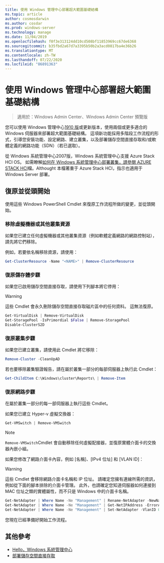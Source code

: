 ```yaml
---
title: 使用 Windows 管理中心部署超大範圍基礎結構
ms.topic: article
author: cosmosdarwin
ms.author: cosdar
ms.prod: windows-server
ms.technology: manage
ms.date: 11/04/2019
ms.openlocfilehash: f0f3e313124dd10cd508bf11853969cc67de6368
ms.sourcegitcommit: b35fbd2a67d7a3395b50b2a3acd0817ba4e36b26
ms.translationtype: MT
ms.contentlocale: zh-TW
ms.lasthandoff: 07/22/2020
ms.locfileid: "86891363"
---
```

# <a name="deploy-hyperconverged-infrastructure-with-windows-admin-center"></a>使用 Windows 管理中心部署超大範圍基礎結構

> 適用於：Windows Admin Center、Windows Admin Center 預覽版

您可以使用 Windows 管理中心[1910 版](https://docs.microsoft.com/windows-server/manage/windows-admin-center/understand/windows-admin-center)或更新版本，使用兩個或更多適合的 Windows 伺服器來部署超大範圍基礎結構。 這項新功能採用多階段工作流程的形式，引導您安裝功能、設定網路、建立叢集，以及部署儲存空間直接存取和/或軟體定義的網路功能（SDN）（若已選取）。

從 Windows 系統管理中心2007版，Windows 系統管理中心支援 Azure Stack HCI OS。 如需瞭解[如何在 Windows 系統管理中心部署叢集，請參閱 AZURE STACK HCI](https://docs.microsoft.com/azure-stack/hci/getting-started)檔。Althought 本檔著重于 Azure Stack HCI，指示也適用于 Windows Server 部署。 

## <a name="undo-and-start-over"></a>復原並從頭開始

使用這些 Windows PowerShell Cmdlet 來復原工作流程所做的變更，並從頭開始。

### <a name="remove-virtual-machines-or-other-clustered-resources"></a>移除虛擬機器或其他叢集資源

如果您已建立任何虛擬機器或其他叢集資源（例如軟體定義網路的網路控制站），請先將它們移除。

例如，若要依名稱移除資源，請使用：

```PowerShell
Get-ClusterResource -Name "<NAME>" | Remove-ClusterResource
```

### <a name="undo-the-storage-steps"></a>復原儲存體步驟

如果您已啟用儲存空間直接存取，請使用下列腳本將它停用：

> [!Warning]
> 這些 Cmdlet 會永久刪除儲存空間直接存取磁片區中的任何資料。 這無法復原。

```PowerShell
Get-VirtualDisk | Remove-VirtualDisk
Get-StoragePool -IsPrimordial $False | Remove-StoragePool
Disable-ClusterS2D
```

### <a name="undo-the-clustering-steps"></a>復原叢集步驟

如果您已建立叢集，請使用此 Cmdlet 將它移除：

```PowerShell
Remove-Cluster -CleanUpAD
```

若也要移除叢集驗證報告，請在屬於叢集一部分的每部伺服器上執行此 Cmdlet：

```PowerShell
Get-ChildItem C:\Windows\cluster\Reports\ | Remove-Item
```

### <a name="undo-the-networking-steps"></a>復原網路步驟

在屬於叢集一部分的每一部伺服器上執行這些 Cmdlet。

如果您已建立 Hyper-v 虛擬交換器：

```PowerShell
Get-VMSwitch | Remove-VMSwitch
```

> [!Note]
> `Remove-VMSwitch`Cmdlet 會自動移除任何虛擬配接器，並復原實體介面卡的交換器內嵌小組。

如果您修改了網路介面卡內容，例如 [名稱]、[IPv4 位址] 和 [VLAN ID]：

> [!Warning]
> 這些 Cmdlet 會移除網路介面卡名稱和 IP 位址。 請確定您擁有連線所需的資訊，例如從下面的腳本排除的介面卡管理。 此外，也請確定您知道伺服器如何連接到 MAC 位址之類的實體屬性，而不只是 Windows 中的介面卡名稱。

```PowerShell
Get-NetAdapter | Where Name -Ne "Management" | Rename-NetAdapter -NewName $(Get-Random)
Get-NetAdapter | Where Name -Ne "Management" | Get-NetIPAddress -ErrorAction SilentlyContinue | Where AddressFamily -Eq IPv4 | Remove-NetIPAddress
Get-NetAdapter | Where Name -Ne "Management" | Set-NetAdapter -VlanID 0
```

您現在已經準備好開始工作流程。

## <a name="additional-references"></a>其他參考

- [Hello，Windows 系統管理中心](https://docs.microsoft.com/windows-server/manage/windows-admin-center/understand/windows-admin-center)
- [部署儲存空間直接存取](https://docs.microsoft.com/windows-server/storage/storage-spaces/deploy-storage-spaces-direct)
